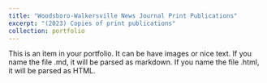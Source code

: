 ```yaml
---
title: "Woodsboro-Walkersville News Journal Print Publications"
excerpt: "(2023) Copies of print publications"
collection: portfolio
---
```


This is an item in your portfolio. It can be have images or nice text. If you name the file .md, it will be parsed as markdown. If you name the file .html, it will be parsed as HTML. 

